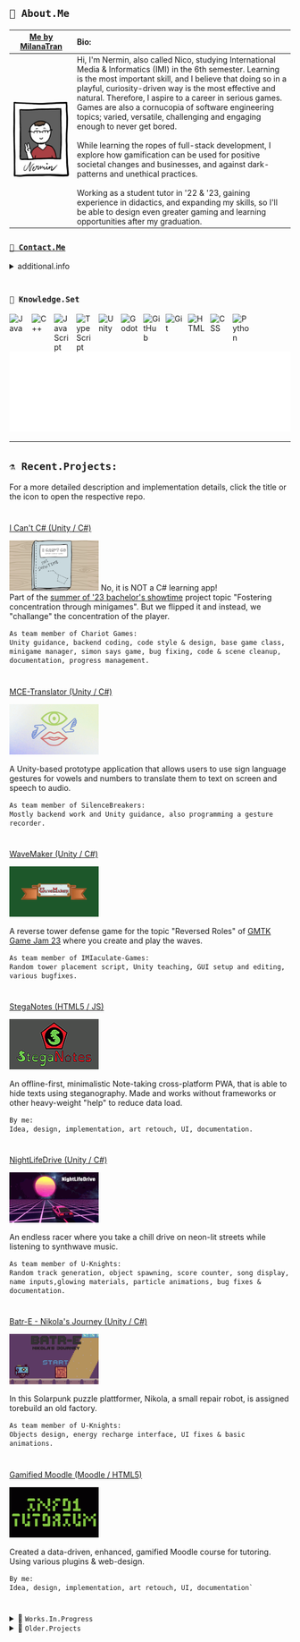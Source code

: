 ## `🤖 About.Me`

| [Me by MilanaTran](https://github.com/milanatran") | Bio: |
|---|:---|
| [![Doodle Art of me made by MilanaTran](./images/DoodleMe.png)](href="https://github.com/milanatran")  | Hi, I'm Nermin, also called Nico, studying International Media & Informatics (IMI) in the 6th semester. Learning is the most important skill, and I believe that doing so in a playful, curiosity-driven way is the most effective and natural. Therefore, I aspire to a career in serious games. Games are also a cornucopia of software engineering topics; varied, versatile, challenging and engaging enough to never get bored.<br><br>While learning the ropes of full-stack development, I explore how gamification can be used for positive societal changes and businesses, and against dark-patterns and unethical practices.<br><br>Working as a student tutor in '22 & '23, gaining experience in didactics, and expanding my skills, so I'll be able to design even greater gaming and learning opportunities after my graduation.

###  <a href="mailto:n-c0de-r_contact@e.mail.com?subject=Hello from GitHub">`📧 Contact.Me`</a>

<details>
      <summary>additional.info</summary>

- 🔭 When I'm not preparing classes or tutoring, I try to learn more about Game Based Learning.
- 🎮 Learning Godot & GDScript, Unity & C#. Since I see myself in EduTech and Gamification.
      Currently doing courses on game engines, physics and AI, while fidgeting with some projects in my free time to show the skills.
- 🌱 Into Web Dev + JS too, and gained experience with TypeScript. Would love to make more cross-platform web apps.
- 👯 Starting my internship abroad in winter '23, making Serious Games with [RisingPixel](https://www.risingpixel.com/) and hoping for a long-term working student opportunity after that.
- 💬 Ask me about pixelart, edutech, good storytelling & game design. I'm a beginner, but passionate about these.

### Other than that I'm striving to make my graduation in...
[![Logo](./images/logo_imi_alpha.png)](https://imi-bachelor.htw-berlin.de)
</details>

<br />

###  `💾 Knowledge.Set`

<img align="left" alt="Java" width="30px" style="padding-right:10px;" src="https://cdn.jsdelivr.net/gh/devicons/devicon/icons/java/java-original.svg"/>
<img align="left" alt="C++" width="30px" style="padding-right:10px;" src="https://cdn.jsdelivr.net/gh/devicons/devicon/icons/csharp/csharp-original.svg" />
<img align="left" alt="JavaScript" width="30px" style="padding-right:10px;" src="https://cdn.jsdelivr.net/gh/devicons/devicon/icons/javascript/javascript-original.svg" />
<img align="left" alt="TypeScript" width="30px" style="padding-right:10px;" src="https://cdn.jsdelivr.net/gh/devicons/devicon/icons/typescript/typescript-original.svg" />
<img align="left" alt="Unity" width="30px" style="padding-right:10px;" src="https://cdn.jsdelivr.net/gh/devicons/devicon/icons/unity/unity-original.svg" />
<img align="left" alt="Godot" width="30px" style="padding-right:10px;" src="https://cdn.jsdelivr.net/gh/devicons/devicon/icons/godot/godot-original.svg" />
<img align="left" alt="GitHub" width="30px" style="padding-right:10px;" src="https://cdn.jsdelivr.net/gh/devicons/devicon/icons/github/github-original.svg" />
<img align="left" alt="Git" width="30px" style="padding-right:10px;" src="https://cdn.jsdelivr.net/gh/devicons/devicon/icons/git/git-original.svg" />
<img align="left" alt="HTML" width="30px" style="padding-right:10px;" src="https://cdn.jsdelivr.net/gh/devicons/devicon/icons/html5/html5-original.svg" />
<img align="left" alt="CSS" width="30px" style="padding-right:10px;" src="https://cdn.jsdelivr.net/gh/devicons/devicon/icons/css3/css3-original.svg" />
<img align="left" alt="Python" width="30px" style="padding-right:10px;" src="https://cdn.jsdelivr.net/gh/devicons/devicon/icons/python/python-original.svg" />
<br /><br />

[![Animated n-c0de-r Logo](./images/logo_n-c0de-r_alpha.gif)](https://n-c0de-r.github.io)

---

## `⚗️ Recent.Projects:`
For a more detailed description and implementation details, click the title or the icon to open the respective repo.

#
[I Can't C# (Unity / C#)](https://github.com/ChariotGames/I-Cant-C-Sharp)

[![I Can't C#](./images/I-Cant-C-Sharp_Icon.png)](https://github.com/ChariotGames/I-Cant-C-Sharp)
No, it is NOT a C# learning app!<br>Part of the <a href="https://showtime.f4.htw-berlin.de">summer of '23 bachelor's showtime</a> project topic "Fostering concentration through minigames". But we flipped it and instead, we "challange" the concentration of the player.

```
As team member of Chariot Games:
Unity guidance, backend coding, code style & design, base game class, minigame manager, simon says game, bug fixing, code & scene cleanup, documentation, progress management.
```

#
[MCE-Translator  (Unity / C#)](https://github.com/SilenceBreakers/NUI-MCE-Translator)

[![MCE-Translator](./images/MCE-Translator_Icon.png)](https://github.com/SilenceBreakers/NUI-MCE-Translator)

A Unity-based prototype application that allows users to use sign language gestures for vowels and numbers to translate them to text on screen and speech to audio.

```
As team member of SilenceBreakers:
Mostly backend work and Unity guidance, also programming a gesture recorder.
```

#
[WaveMaker (Unity / C#)](https://github.com/IMIaculate-Games/WaveMaker)

[![WaveMaker](./images/WaveMaker_Icon.png)](https://github.com/IMIaculate-Games/WaveMaker)

A reverse tower defense game for the topic "Reversed Roles" of <a href="https://itch.io/jam/gmtk-2023">GMTK Game Jam 23</a> where you create and play the waves.

```
As team member of IMIaculate-Games:
Random tower placement script, Unity teaching, GUI setup and editing, various bugfixes.
```

#
[StegaNotes (HTML5 / JS)](https://github.com/StegaNotes)

[![StegaNotes](./images/StegaNotes_Icon.png)](https://github.com/StegaNotes)

An offline-first, minimalistic Note-taking cross-platform PWA, that is able to hide texts using steganography. Made and works without frameworks or other heavy-weight "help" to reduce data load.

```
By me:
Idea, design, implementation, art retouch, UI, documentation.
```

#
[NightLifeDrive (Unity / C#)](https://github.com/NightLifeDrive)

[![NightLifeDrive](./images/NightLifeDrive_Icon.png)](https://github.com/NightLifeDrive)

An endless racer where you take a chill drive on neon-lit streets while listening to synthwave music.

```
As team member of U-Knights:
Random track generation, object spawning, score counter, song display, name inputs,glowing materials, particle animations, bug fixes & documentation.
```

#
[Batr-E - Nikola's Journey (Unity / C#)](https://github.com/Batr-E_Nikolas_Journey)

[![Batr-E - Nikola's Journey](./images/Batr-E_Icon.png)](https://github.com/Batr-E_Nikolas_Journey)

In this Solarpunk puzzle plattformer, Nikola, a small repair robot, is assigned torebuild an old factory.

```
As team member of U-Knights:
Objects design, energy recharge interface, UI fixes & basic animations.
```

#
[Gamified Moodle (Moodle / HTML5)](https://github.com/GamifiedMoodle)

[![Gamified Moodle](./images/GamifiedMoodle_Icon.png)](https://github.com/GamifiedMoodle)

Created a data-driven, enhanced, gamified Moodle course for tutoring. Using various plugins & web-design.
  
```
By me:
Idea, design, implementation, art retouch, UI, documentation`
```

#

<details>
<summary>🚧 <code>Works.In.Progress</code></summary>

[TowerDefense (Godot4 / GDscript2)](https://github.com/TowerDefense)

[![TowerDefense](./images/WIP_Icon.png)](https://github.com/TowerDefense)

A different take on the tower defense genre, where towers don't kill but buff.
  
```
By me (probably):
Idea, design, implementation, UI, documentation
```

#
[Omnis Rewrite in Godot4 (Godot4 / GDscript2)](https://github.com/Omnis)

[![Omnis](./images/WIP_Icon.png)](https://github.com/Omnis)

Rewriting and finishing the old Omnis project in Godot4. This should then finally work as expected and be future-proof. Might reuse doodle-art from 'I Can't C#'

#

[Rewrite my personal GitHub Page in (almost) CSS only (HTML5 / CSS3 / NO js!)](https://github.com/n-c0de-r.github.io)

[![GitHug.io page](./images/WIP_Icon.png)](https://github.com/n-c0de-r.github.io)

Making a new portfolio page, purely in HTML and CSS - hidden for now. Goal is to showcase enough, while still being a minimalistic, not bloated but fun experience. Also to train CSS, of course!

```
By me:
Idea, design, implementation, art retouch, UI, documentation.
```

</details>

<details>
<summary>📜 <code>Older.Projects</code></summary>

[Tauros Traps (Unity / C#)](https://github.com/TaurosTraps)

[![Tauros Traps](./images/TaurosTraps_Icon.png)](https://github.com/TaurosTraps)

Create and show perfect mazes to trap the mythological Tauros. Learned new algorithms in this assessment. Unfinished, could be a game.

```
By me:
Idea, design, implementation, art retouch, UI, documentation.
```

#
[Omnis (Godot3 / GDscript)](https://github.com/Omnis)

[![Omnis](./images/Omnis_Icon.png)](https://github.com/Omnis)

A more challenging recreation of the child's game "Simon" with new modes with accessibility in mind.

[Note: This entry becomes obsolete once the rewrite is done, replacing it]

```
By me:
Idea, design, implementation, art retouch, UI, documentation.
```

#
[Diving Game AI (Java)](https://github.com/DiveAI)

[![Diving Game AI](./images/DiveAI_Icon.png)](https://github.com/DiveAI)

Teaching an AI to dive and collect pearls in a predefined environment as part of the GameAI course.

```
By me:
Implementation, documentation.
```

#
[Notiply (Android / Java)](https://github.com/Notiply)

[![No Icon, Sad face by MilanaTran](./images/No_Icon.png)](https://github.com/milanatran)

Just a prototype for a collaborative drawing Android app as part of the last Mobile Development course.

[Note: Sadly the code in the repo seems to be damaged an no app can be built from it. Needs a total overhaul!]
  
```
By me:
Idea, Implementation, UI, documentation, basic testing.
```

Some more below and [many others here...](https://github.com/n-c0de-r?tab=repositories)
</details>
